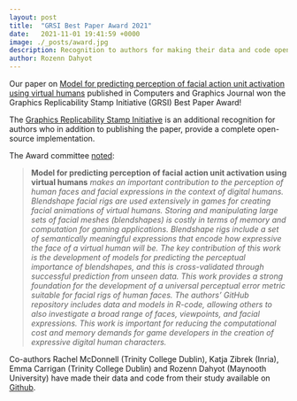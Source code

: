 ```yaml
---
layout: post
title:  "GRSI Best Paper Award 2021"
date:   2021-11-01 19:41:59 +0000
image: ./_posts/award.jpg
description: Recognition to authors for making their data and code open source!
author: Rozenn Dahyot
---
```


Our paper on <a href="https://doi.org/10.1016/j.cag.2021.07.022" target="_blank">Model for predicting perception of facial action unit 
activation using virtual humans</a> published in Computers and Graphics Journal 
won the Graphics Replicability Stamp Initiative (GRSI) Best Paper Award!

The <a href="https://www.replicabilitystamp.org/">Graphics Replicability Stamp Initiative</a> is 
an additional recognition for authors who  in addition to publishing the paper,
provide a complete open-source implementation.

The Award committee  <a href="https://doi.org/10.1016/j.cag.2022.11.004" target="_blank">noted</a>:

>**Model for predicting perception of facial action unit activation using virtual humans**  *makes an important contribution to the perception of human faces and facial expressions in the context of digital humans. Blendshape facial rigs are used extensively in games for creating facial animations of virtual humans. Storing and manipulating large sets of facial meshes (blendshapes) is costly in terms of memory and computation for gaming applications. Blendshape rigs include a set of semantically meaningful expressions that encode how expressive the face of a virtual human will be. The key contribution of this work is the development of models for predicting the perceptual importance of blendshapes, and this is cross-validated through successful prediction from unseen data. This work provides a strong foundation for the development of a universal perceptual error metric suitable for facial rigs of human faces. The authors’ GitHub repository includes data and models in R-code, allowing others to also investigate a broad range of faces, viewpoints, and facial expressions. This work is important for reducing the computational cost and memory demands for game developers in the creation of expressive digital human characters.*




Co-authors Rachel McDonnell (Trinity College Dublin), Katja Zibrek (Inria), Emma Carrigan (Trinity College Dublin)
and Rozenn Dahyot (Maynooth University) have made their data and code from their study  available on
<a href="https://roznn.github.io/facial-blendshapes/" target="_blank">Github</a>.
